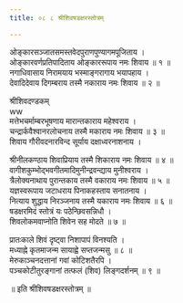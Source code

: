 ```yaml
---
title: ०८ ८ श्रीशिवषडक्षरस्तोत्रम्

---
```

 ओङ्कारसञ्जातसमस्तवेदपुराणपुण्यागमपूजिताय ।  
ओङ्कारवर्णप्रतिपादिताय ओङ्काररूपाय नमः शिवाय ॥ १ ॥  
नगाधिवासाय निरामयाय भस्माङ्गरागाय भयापहाय ।  
देवादिदेवाय दिगम्बराय तस्मै नकाराय नमः शिवाय ॥ २ ॥  

श्रीशिवदण्डकम्  
ww  
मत्तेभचर्माम्बरभूषणाय मारान्तकाराय महेश्वराय ।  
चन्द्रार्कवैश्वानरलोचनाय तस्मै मकाराय नमः शिवाय ॥ ३ ॥  
शिवाय गौरीवदनारविन्द सूर्याय दक्षाध्वरनाशनाय ।  

श्रीनीलकण्ठाय शिवाप्रियाय तस्मै शिकाराय नमः शिवाय ॥ ४ ॥  
वागीशकुम्भोद्भवगीतमादिमुनीन्द्रवन्द्याय मुनीश्वराय ।  
त्रैलोक्यनाथाय पुरान्तकाय तस्मै वकाराय नमः शिवाय ॥ ५ ॥  
यज्ञस्वरूपाय जटाधराय पिनाकहस्ताय सनातनाय ।  
नित्याय शुद्धाय निरञ्जनाय तस्मै यकाराय नमः शिवाय ॥ ६ ॥  
षडक्षरमिदं स्तोत्रं यः पठेन्छिवसन्निधौ ।  
शिवलोकमवाप्नोति शिवेन सह मोदते ॥ ७ ॥  

प्रातःकाले शिवं दृष्ट्वा निशापापं विनश्यति ।  
मध्याह्ने कृतमाजन्म सायाह्वे सप्तजन्मसु ॥ ८ ॥  
मेरुकाञ्चनदत्तानां गवां कोटिशतैरपि ।  
पञ्चकोटीतुरङ्गानां तत्फलं (शिव) लिङ्गदर्शनम् ॥ ९ ॥  

॥ इति श्रीशिवषडक्षरस्तोत्रम् ॥  
